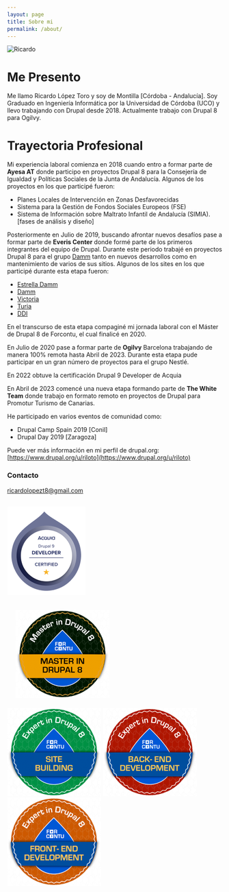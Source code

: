 ```yaml
---
layout: page
title: Sobre mi
permalink: /about/
---
```


![Ricardo](https://avatars3.githubusercontent.com/u/43862914?s=400&u=d8e142fadc3c6a9701bea96ad98d9cbee0eebf25&v=4)

# Me Presento
Me llamo Ricardo López Toro y soy de Montilla [Córdoba - Andalucía].
Soy Graduado en Ingeniería Informática por la Universidad de Córdoba (UCO) y llevo trabajando con Drupal desde 2018.
Actualmente trabajo con Drupal 8 para Ogilvy.

# Trayectoria Profesional
Mi experiencia laboral comienza en 2018 cuando entro a formar parte de **Ayesa AT** donde participo en proyectos
Drupal 8 para la Consejería de Igualdad y Políticas Sociales de la Junta de Andalucía.
Algunos de los proyectos en los que participé fueron:

<!--- <video width="320" height="240" controls>
      <source src="/images/Planes_locales.mp4" type="video/mp4">
</video> --->

* Planes Locales de Intervención en Zonas Desfavorecidas
* Sistema para la Gestión de Fondos Sociales Europeos (FSE)
* Sistema de Información sobre Maltrato Infantil de Andalucía (SIMIA). [fases de análisis y diseño]

Posteriormente en Julio de 2019, buscando afrontar nuevos desafíos pase a formar parte de **Everis Center**
donde formé parte de los primeros integrantes del equipo de Drupal.
Durante este periodo trabajé en proyectos Drupal 8 para el grupo [Damm](https://es.wikipedia.org/wiki/Damm) tanto en nuevos desarrollos como en
mantenimiento de varios de sus sitios.
Algunos de los sites en los que participé durante esta etapa fueron:
* [Estrella Damm](https://www.estrelladamm.com/)
* [Damm](https://www.damm.com/es)
* [Victoria](https://www.cervezavictoria.es/)
* [Turia](https://www.cervezaturia.es/es)
* [DDI](https://www.dammdistribucionintegral.com/landing)

En el transcurso de esta etapa compaginé mi jornada laboral con el Máster de Drupal 8 de Forcontu, el cual finalicé en 2020.

En Julio de 2020 pase a formar parte de **Ogilvy** Barcelona trabajando de manera 100% remota hasta Abril de 2023.
Durante esta etapa pude participar en un gran número de proyectos para el grupo Nestlé.

En 2022 obtuve la certificación Drupal 9 Developer de Acquia

En Abril de 2023 comencé una nueva etapa formando parte de **The White Team** donde trabajo en formato remoto en proyectos de Drupal para Promotur Turismo de Canarias.

He participado en varios eventos de comunidad como:
* Drupal Camp Spain 2019 [Conil]
* Drupal Day 2019 [Zaragoza]

Puede ver más información en mi perfil de drupal.org: [https://www.drupal.org/u/riloto](https://www.drupal.org/u/riloto)

### Contacto

[ricardolopezt8@gmail.com](mailto:ricardolopezt8@gmail.com)


![AcquiaCertification](/images/Acquia_D9_developer_badge.png)
---
$~~~$
![Master](/images/forcontu_badge_master_drupal-8-en.png)
---
![Sitebuilding](/images/forcontu-site-building-drupal-8-en.png)
![Backend](/images/forcontu-back-end-drupal-8-en.png)
![FrontEnd](/images/forcontu_badge_experto-front-end-drupal-8-en.png)